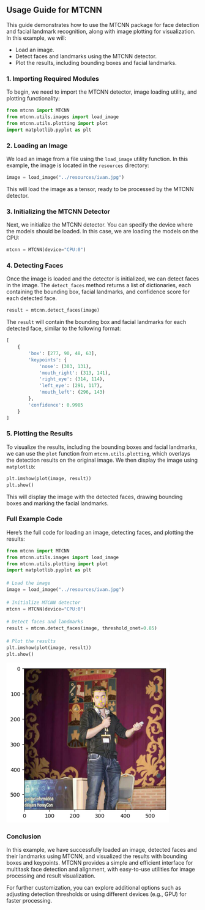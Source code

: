 ## Usage Guide for MTCNN

This guide demonstrates how to use the MTCNN package for face detection and facial landmark recognition, along with image plotting for visualization. In this example, we will:

- Load an image.
- Detect faces and landmarks using the MTCNN detector.
- Plot the results, including bounding boxes and facial landmarks.

### 1. Importing Required Modules

To begin, we need to import the MTCNN detector, image loading utility, and plotting functionality:

```python
from mtcnn import MTCNN
from mtcnn.utils.images import load_image
from mtcnn.utils.plotting import plot
import matplotlib.pyplot as plt
```

### 2. Loading an Image

We load an image from a file using the `load_image` utility function. In this example, the image is located in the `resources` directory:

```python
image = load_image("../resources/ivan.jpg")
```

This will load the image as a tensor, ready to be processed by the MTCNN detector.

### 3. Initializing the MTCNN Detector

Next, we initialize the MTCNN detector. You can specify the device where the models should be loaded. In this case, we are loading the models on the CPU:

```python
mtcnn = MTCNN(device="CPU:0")
```

### 4. Detecting Faces

Once the image is loaded and the detector is initialized, we can detect faces in the image. The `detect_faces` method returns a list of dictionaries, each containing the bounding box, facial landmarks, and confidence score for each detected face.

```python
result = mtcnn.detect_faces(image)
```

The `result` will contain the bounding box and facial landmarks for each detected face, similar to the following format:

```python
[
    {
        'box': [277, 90, 48, 63],
        'keypoints': {
            'nose': (303, 131),
            'mouth_right': (313, 141),
            'right_eye': (314, 114),
            'left_eye': (291, 117),
            'mouth_left': (296, 143)
        },
        'confidence': 0.9985
    }
]
```

### 5. Plotting the Results

To visualize the results, including the bounding boxes and facial landmarks, we can use the `plot` function from `mtcnn.utils.plotting`, which overlays the detection results on the original image. We then display the image using `matplotlib`:

```python
plt.imshow(plot(image, result))
plt.show()
```

This will display the image with the detected faces, drawing bounding boxes and marking the facial landmarks.

### Full Example Code

Here’s the full code for loading an image, detecting faces, and plotting the results:

```python
from mtcnn import MTCNN
from mtcnn.utils.images import load_image
from mtcnn.utils.plotting import plot
import matplotlib.pyplot as plt

# Load the image
image = load_image("../resources/ivan.jpg")

# Initialize MTCNN detector
mtcnn = MTCNN(device="CPU:0")

# Detect faces and landmarks
result = mtcnn.detect_faces(image, threshold_onet=0.85)

# Plot the results
plt.imshow(plot(image, result))
plt.show()
```
![Detection result](images/ivan_detection.png)


### Conclusion

In this example, we have successfully loaded an image, detected faces and their landmarks using MTCNN, and visualized the results with bounding boxes and keypoints. MTCNN provides a simple and efficient interface for multitask face detection and alignment, with easy-to-use utilities for image processing and result visualization.

For further customization, you can explore additional options such as adjusting detection thresholds or using different devices (e.g., GPU) for faster processing.

